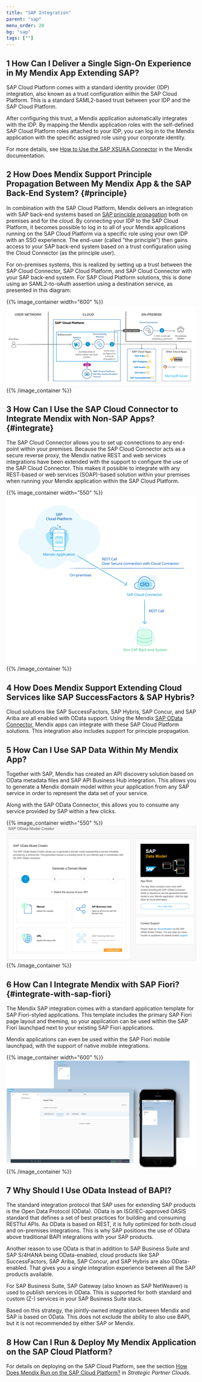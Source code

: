 ```yaml
---
title: "SAP Integration"
parent: "sap"
menu_order: 20
bg: "sap"
tags: [""]
---
```


## 1 How Can I Deliver a Single Sign-On Experience in My Mendix App Extending SAP?

SAP Cloud Platform comes with a standard identity provider (IDP) integration, also known as a trust configuration within the SAP Cloud Platform. This is a standard SAML2-based trust between your IDP and the SAP Cloud Platform.

After configuring this trust, a Mendix application automatically integrates with the IDP. By mapping the Mendix application roles with the self-defined SAP Cloud Platform roles attached to your IDP, you can log in to the Mendix application with the specific assigned role using your corporate identity.

For more details, see [How to Use the SAP XSUAA Connector](https://docs.mendix.com/howto/sap/use-sap-xsuaa-connector) in the Mendix documentation.

## 2 How Does Mendix Support Principle Propagation Between My Mendix App & the SAP Back-End System? {#principle}

In combination with the SAP Cloud Platform, Mendix delivers an integration with SAP back-end systems based on [SAP principle propagation](https://www.sap.com/developer/blueprints/finder/cloud-platform-principal-propagation.html) both on premises and for the cloud. By connecting your IDP to the SAP Cloud Platform, it becomes possible to log in to all of your Mendix applications running on the SAP Cloud Platform via a specific role using your own IDP with an SSO experience. The end-user (called "the principle") then gains access to your SAP back-end system based on a trust configuration using the Cloud Connector (as the principle user).

For on-premises systems, this is realized by setting up a trust between the SAP Cloud Connector, SAP Cloud Platform, and SAP Cloud Connector with your SAP back-end system. For SAP Cloud Platform solutions, this is done using an SAML2-to-oAuth assertion using a destination service, as presented in this diagram:

{{% image_container width="600" %}}
![](attachments/dev_principal_prop_solution_diagram.png)
{{% /image_container %}}

## 3 How Can I Use the SAP Cloud Connector to Integrate Mendix with Non-SAP Apps? {#integrate}

The SAP Cloud Connector allows you to set up connections to any end-point within your premises. Because the SAP Cloud Connector acts as a secure reverse proxy, the Mendix native REST and web services integrations have been extended with the support to configure the use of the SAP Cloud Connector. This makes it possible to integrate with any REST-based or web services (SOAP)-based solution within your premises when running your Mendix application within the SAP Cloud Platform.

{{% image_container width="550" %}}
![](attachments/rest-to-non-sap.png)
{{% /image_container %}}

## 4 How Does Mendix Support Extending Cloud Services like SAP SuccessFactors & SAP Hybris?

Cloud solutions like SAP SuccessFactors, SAP Hybris, SAP Concur, and SAP Ariba are all enabled with OData support. Using the Mendix [SAP OData Connector](https://appstore.home.mendix.com/link/app/74525/), Mendix apps can integrate with these SAP Cloud Platform solutions. This integration also includes support for principle propagation.

## 5 How Can I Use SAP Data Within My Mendix App?

Together with SAP, Mendix has created an API discovery solution based on OData metadata files and SAP API Business Hub integration. This allows you to generate a Mendix domain model within your application from any SAP service in order to represent the data set of your service.

Along with the SAP OData Connector, this allows you to consume any service provided by SAP within a few clicks.

{{% image_container width="550" %}}
![](attachments/api_business_hub_mg.png )
{{% /image_container %}}

## 6 How Can I Integrate Mendix with SAP Fiori? {#integrate-with-sap-fiori}

The Mendix SAP integration comes with a standard application template for SAP Fiori-styled applications. This template includes the primary SAP Fiori page layout and theming, so your application can be used within the SAP Fiori launchpad next to your existing SAP Fiori applications.

Mendix applications can even be used within the SAP Fiori mobile launchpad, with the support of native mobile integrations.

{{% image_container width="600" %}}
![](attachments/sapfiorisupport.png)
{{% /image_container %}}

## 7 Why Should I Use OData Instead of BAPI?

The standard integration protocol that SAP uses for extending SAP products is the Open Data Protocol (OData). OData is an ISO/IEC-approved OASIS standard that defines a set of best practices for building and consuming RESTful APIs. As OData is based on REST, it is fully optimized for both cloud and on-premises integrations. This is why SAP positions the use of OData above traditional BAPI integrations with your SAP products.

Another reason to use OData is that in addition to SAP Business Suite and SAP S/4HANA being OData-enabled, cloud products like SAP SuccessFactors, SAP Ariba, SAP Concur, and SAP Hybris are also OData-enabled. That gives you a single integration experience between all the SAP products available.

For SAP Business Suite, SAP Gateway (also known as SAP NetWeaver) is used to publish services in OData. This is supported for both standard and custom (Z-) services in your SAP Business Suite stack.

Based on this strategy, the jointly-owned integration between Mendix and SAP is based on OData. This does not  exclude the ability to also use BAPI, but it is not recommended by either SAP or Mendix.

## 8 How Can I Run & Deploy My Mendix Application on the SAP Cloud Platform?

For details on deploying on the SAP Cloud Platform, see the section [How Does Mendix Run on the SAP Cloud Platform?](../app-capabilities/strategic-partner-cloud#running-sap-cloud) in *Strategic Partner Clouds*.